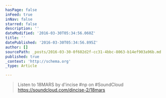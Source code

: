 ```yaml
---
hasPage: false
inFeed: true
inNav: false
starred: false
description: ''
dateModified: '2016-03-30T05:34:56.060Z'
title: ''
datePublished: '2016-03-30T05:34:56.895Z'
author: []
sourcePath: _posts/2016-03-30-0f602d2f-cc31-4bbc-8063-b14ef903a96b.md
published: true
_context: 'http://schema.org'
_type: Article

---
```

> Listen to 18MARS by d'incise \#np on \#SoundCloud
> https://soundcloud.com/dincise-2/18mars